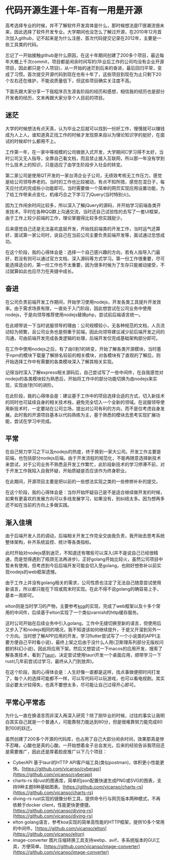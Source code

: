 # 代码开源生涯十年-百有一用是开源

高考选择专业的时候，并不了解软件开发具体是什么，那时候想法是IT很潮流很未来，因此选择了软件开发专业。大学期间也没怎么了解过开源，在2010年12月首次加入github，记不起来是为什么注册，首次代码提交记录在2012年，主要是一些工具类的代码。

忘记了一开始接触github是什么原因，在这十年期间创建了200多个项目，最近每年大概上千次commit，项目都是闲余时间写的(毕业后工作的公司均没有企业开源项目，因此都只是个人项目)，从一开始的迷茫到后来的奋进，最后回归平常，变成了习惯。首次提交开源代码到现在也有十年了，这些项目到现在为止只剩下20个左右还在维护，不能说质量低下，但这些项目确实关注度不高。

下面先跟大家分享一下我程序员生涯各阶段的经历和感想，相信我的经历也是部分开发者的经历，文末再跟大家分享个人目前的项目。

## 迷茫

大学的时候想法有点天真，认为毕业之后就可以找到一份好工作，慢慢就可以赚钱成为人上人。谁知道真正找工作的时候才发现原来自以为理论知识学的挺好，在面试的时候却什么都用不上。

工作第一年，在一家中等规模的公司做嵌入式开发，大学期间C学习得不太好，当时公司又无人指导，全靠自己看文档，而且禁止接入互联网，所以那一年没有学到什么技术上的知识，只是适应了由学生阶段步入社会的转变。

第二家公司是使用QT开发的一家台湾企业子公司，无绩效考核无工作压力，感觉是给公司领导养老的。当时的工作也比较被动，有点不知所措，感觉在混日子，每天应付式的完成些小功能即可。当时需要做一个简单的网页实现应用设置功能，为了给工作带来点变化，机缘巧合之下学习了jQuery(当时特别火)。

因为工作闲余时间比较多，所以深入了解jQuery的源码，并开始学习前端各类开发技术。平时在各种QQ群上沟通交流，当时还自己试验性的去写了一套UI框架，由于工作上较少前端的工作，理论掌握得比较多但实践挺少。

后来感觉自己还是无法喜欢底层开发，开始找前端类的开发工作，当时运气还算好，面试第一家公司时，说自己在当前公司主要负责前端开发等，面试通过忽悠成功。

在这个阶段，我的心得体会是：选择一个自己感兴趣的方向，若有人指导入门最好，若没有则可以通过官方文档、深入源码等方式学习。第一份工作很重要，尽可能选择适合的，第一份工作也不太重要，因为很多时候为了生存只能被动接受，不过就算如此也应尽力在夹缝中成长。


## 奋进

在公司负责前端开发工作期间，开始学习使用nodejs，开发各类工具提升开发效率。由于需求场景有限，一直处于入门阶段，因此想尝试在公司业务中使用nodejs，于是向领导推荐使用nodejs替换php，尝试前后端语言统一。

在此顺带说一下当时说服领导的理由：公司规模较小，无各种规范的文档，人员流动较为频繁，且公司业务也是侧重于前端，因此向领导建议减少前后端开发之间的沟通，可由前端开发完成各类逻辑的处理，后端开发仅完成基础架构部分即可。

在工作中使用nodejs之后，有了由0到1的转变，开始了解各类开源模块，当时基于npm的模块下载量了解排名较前的相关模块，对各模块有了直观的了解后，则开始选择工作中有需要的各类模块深入了解其相关实现。

记得当时深入了解express相关源码后，自己尝试写了一些中间件，在自我感觉对nodejs的各类模块较为熟悉后，开始将工作中的部分功能切换为由nodejs来实现，实现由1到10的进阶。

在此阶段，我的心得体会是：建议基于工作中的项目选择合适的方式，切入新技术的同时也可延续自身的相关技术栈，避免完全切入一个全新的领域。在说服领导使用新技术时，一定要站在公司立场，提出对公司有利的方向，而不是仅考虑自身发展。此时我的开源项目基本以代码熟练为主，基于熟悉的模块去思考实现扩展功能，尝试在学习中完成。

## 平常

在自己努力学习之下以及nodejs的热度，终于换到一家大公司。开发工作主要是前端，也包括部分nodejs后端。由于开发流程的规范化，不能再随意选择新技术来尝试，对于公司业务不熟悉且开发工作繁忙，此阶段新技术的学习停滞不前，对于开发工作我陷入自我怀疑，开始质疑是否应该作为终身职业。

在此期间，开源项目主要是把以前的一些想法实现之类的一些修修补补的提交。

在这个阶段，我的心得体会是：当你开始怀疑自己是不是适合继续做开发的时候，如果有更喜欢的发展方向可以多线发展学习，如果没有，别纠结太多。因为想再多还不如在当前的方向上多做实践。

## 渐入佳境

由于后端开发人员的调动，后端相关开发工作完全交由我负责，我开始去思考系统整体架构，补齐系统监控、统计等各类指标。

此时开始对nodejs感到迷茫，不知道还有哪些可以深入(并不是说自己已经很精通，而是觉得遇到了瓶颈无法再进步)，正好golang开始比较火，虽然公司项目中暂未有使用，但考虑到今后后端开发可能会切入至golang，也刚好想弥补以前实现nodejs的web框架遗憾。

由于工作上并没有golang相关的需求，公司性质也注定了无法自己随意尝试使用新语言，所以都只能在下班或周末时实现。在此不得不说golang的确容易上手，基本一周即可。

elton则是当时学习的产物，主要参考[koa](https://github.com/koajs/koa)的实现，完成了web框架以及十多个常用的中间件，后续基于elton实现了一个类似varnish的http缓存服务。

这时公司开始在后续业务中引入golang，工作中无缝切换至新的语言，但使用后又步入了和nodejs相同的境况，我不知道该如何继续提升，于是又开溜到另外一个方向。当时想了解APP应用的开发，学习flutter尝试写了一个小说类的APP(主要方便自己平时看小说)，最终上架之后由于没什么人用(卫斯理系列部分无版权问题的科幻小说)，因此将应用下架。然后又想尝试一下macos的应用开发，搜索了解各类技术，看到了[tauri](https://github.com/tauri-apps/tauri)，决定尝试使用tauri开发一个桌面应用，顺带学习一下rust(几年前尝试过学习，最终从入门到放弃)。

在这个阶段，我的心得体会是：人生好像一直都是这样，找点事做便把时间打发了，每个人的选择可能都不一样，可以写代码可以玩游戏，也可以看电视剧。其实没必要太计较得失，也真不要想太多，尽可能让自己过得开心即可。

## 平常心平常态

为什么一直在换语言而非深入再深入研究？除了刚毕业的时候，过往的事实让我明白其实自己就是一个普通人，可能靠努力能达到80分，但是很难靠努力能完成80到100的跃迁。

虽然创建了200多个开源的代码库，也占用了自己大部分闲余时间，效果那真是惨不忍睹，心酸也是真的心酸。一开始想着金子总会发光，后来的经验告诉我项目还是需要推广，因此还是厚着脸皮推广以下几个项目：

- CyberAPI 基于tauri的HTTP API客户端工具(类似postman)，体积更小性能更快。[https://github.com/vicanso/cyberapi](https://github.com/vicanso/cyberapi)
- charts-rs 纯rust的图表库，简单的json配置快速生成PNG或SVG的图表，支持9种主题8种基础图表。[https://github.com/vicanso/charts-rs](https://github.com/vicanso/charts-rs)
- diving-rs rust实现的镜像分析工具，提供命令行与网页版本两种模式，不再依赖于docker client，性能更快更便捷。[https://github.com/vicanso/diving-rs](https://github.com/vicanso/diving-rs)
- elton golang语言，参考koa实现的简单高性能的HTTP框架，提供10多个常用的中间件。[https://github.com/vicanso/elton](https://github.com/vicanso/elton)
- image-converter 图片压缩转换工具支持webp、avif，多系统版本的GUI工具，方便简单。[https://github.com/vicanso/image-converter](https://github.com/vicanso/image-converter)
